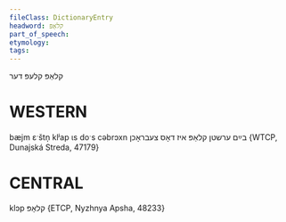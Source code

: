 ```yaml
---
fileClass: DictionaryEntry
headword: קלאַפּ
part_of_speech: 
etymology: 
tags: 
---
```

קלאַפּ
קלעפּ
דער

WESTERN
========

bæjm ɛˑštn̩ klʲap ɩs doˑs cəbrɔxn בײַם ערשטן קלאַפּ איז דאָס צעבראָכן {WTCP, Dunajská Streda, 47179}

CENTRAL
========

klɔp קלאָפּ {ETCP, Nyzhnya Apsha, 48233}
